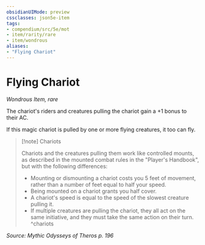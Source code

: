 ```yaml
---
obsidianUIMode: preview
cssclasses: json5e-item
tags:
- compendium/src/5e/mot
- item/rarity/rare
- item/wondrous
aliases: 
- "Flying Chariot"
---
```

# Flying Chariot
*Wondrous Item, rare*  


The chariot's riders and creatures pulling the chariot gain a +1 bonus to their AC.

If this magic chariot is pulled by one or more flying creatures, it too can fly.

> [!note] Chariots
> 
> Chariots and the creatures pulling them work like controlled mounts, as described in the mounted combat rules in the "Player's Handbook", but with the following differences:
> 
> - Mounting or dismounting a chariot costs you 5 feet of movement, rather than a number of feet equal to half your speed.  
> - Being mounted on a chariot grants you half cover.  
> - A chariot's speed is equal to the speed of the slowest creature pulling it.  
> - If multiple creatures are pulling the chariot, they all act on the same initiative, and they must take the same action on their turn.  
^chariots

*Source: Mythic Odysseys of Theros p. 196*